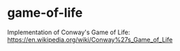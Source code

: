 # game-of-life
Implementation of Conway's Game of Life: https://en.wikipedia.org/wiki/Conway%27s_Game_of_Life
